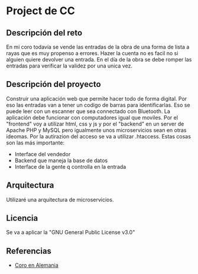 # Project de CC

## Descripción del reto

En mi coro todavía se vende las entradas de la obra de una forma de lista a rayas que es muy propenso a errores. Hazer la cuenta no es facil no si alguien quiere devolver una entrada. En el día de la obra se debe romper las entradas para verificar la validez por una unica vez.

## Descripción del proyecto

Construir una aplicación web que permite hacer todo de forma digital. Por eso las entradas van a tener un codigo de barras para identificarlas. Eso se puede leer con un escanner que sea connectado con Bluetooth. La aplicación debe funcionar con computadores igual que moviles. Por el "frontend" voy a utilizar html, css y js y por el "backend" en un server de Apache PHP y MySQL pero igualmente unos microservicios sean en otras ideomas. Por la autirazion del acceso se va a utilizar .htaccess.
Estas cosas son las más importante:
- Interface del vendedor
- Backend que maneja la base de datos
- Interface de la gente q controlla en la entrada 

## Arquitectura

Utilizaré una arquitectura de microservicios.

## Licencia

Se va a aplicar la "GNU General Public License v3.0"

## Referencias

- [Coro en Alemania](http://www.unichor.de/?page_id=136)
